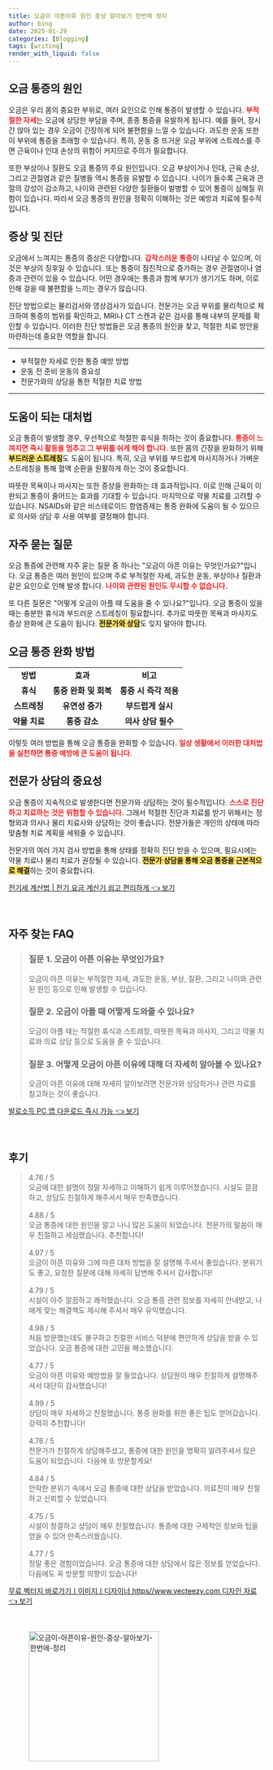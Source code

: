 ```yaml
---
title: 오금이 아픈이유 원인 증상 알아보기 한번에 정리
author: bing
date: 2025-01-29
categories: [Blogging]
tags: [writing]
render_with_liquid: false
---
```



<h2 id='오금 통증의 원인'>오금 통증의 원인</h2>

<p>오금은 우리 몸의 중요한 부위로, 여러 요인으로 인해 통증이 발생할 수 있습니다. <b><span style="color: #ee2323;">부적절한 자세</span></b>는 오금에 상당한 부담을 주며, 종종 통증을 유발하게 됩니다. 예를 들어, 장시간 앉아 있는 경우 오금이 긴장하게 되어 불편함을 느낄 수 있습니다. 과도한 운동 또한 이 부위에 통증을 초래할 수 있습니다. 특히, 운동 중 뜨거운 오금 부위에 스트레스를 주면 근육이나 인대 손상의 위험이 커지므로 주의가 필요합니다.</p>

<p>또한 부상이나 질환도 오금 통증의 주요 원인입니다. 오금 부상이거나 인대, 근육 손상, 그리고 관절염과 같은 질병들 역시 통증을 유발할 수 있습니다. 나이가 들수록 근육과 관절의 강성이 감소하고, 나이와 관련된 다양한 질환들이 발병할 수 있어 통증이 심해질 위험이 있습니다. 따라서 오금 통증의 원인을 정확히 이해하는 것은 예방과 치료에 필수적입니다.</p>

<h2 id='증상 및 진단'>증상 및 진단</h2>

<p>오금에서 느껴지는 통증의 증상은 다양합니다. <b><span style="color: #ee2323;">갑작스러운 통증</span></b>이 나타날 수 있으며, 이것은 부상의 징후일 수 있습니다. 또는 통증이 점진적으로 증가하는 경우 관절염이나 염증과 관련이 있을 수 있습니다. 어떤 경우에는 통증과 함께 부기가 생기기도 하며, 이로 인해 걸을 때 불편함을 느끼는 경우가 많습니다.</p>

<p>진단 방법으로는 물리검사와 영상검사가 있습니다. 전문가는 오금 부위를 물리적으로 체크하여 통증의 범위를 확인하고, MRI나 CT 스캔과 같은 검사를 통해 내부의 문제를 확인할 수 있습니다. 이러한 진단 방법들은 오금 통증의 원인을 찾고, 적절한 치료 방안을 마련하는데 중요한 역할을 합니다.</p>

<hr />

<ul>
    <li>부적절한 자세로 인한 통증 예방 방법</li>
    <li>운동 전 준비 운동의 중요성</li>
    <li>전문가와의 상담을 통한 적절한 치료 방법</li>
</ul>

<hr />

<h2 id='도움이 되는 대처법'>도움이 되는 대처법</h2>

<p>오금 통증이 발생할 경우, 우선적으로 적절한 휴식을 취하는 것이 중요합니다. <b><span style="color: #ee2323;">통증이 느껴지면 즉시 활동을 멈추고 그 부위를 쉬게 해야 합니다.</span></b> 또한 몸의 긴장을 완화하기 위해 <b><span style="background-color: #ffe066;">부드러운 스트레칭</span></b>도 도움이 됩니다. 특히, 오금 부위를 부드럽게 마사지하거나 가벼운 스트레칭을 통해 혈액 순환을 원활하게 하는 것이 중요합니다.</p>

<p>따뜻한 목욕이나 마사지는 또한 증상을 완화하는 데 효과적입니다. 이로 인해 근육이 이완되고 통증이 줄어드는 효과를 기대할 수 있습니다. 마지막으로 약물 치료를 고려할 수 있습니다. NSAIDs와 같은 비스테로이드 항염증제는 통증 완화에 도움이 될 수 있으므로 의사와 상담 후 사용 여부를 결정해야 합니다.</p>

<h2 id='자주 묻는 질문'>자주 묻는 질문</h2>

<p>오금 통증에 관련해 자주 묻는 질문 중 하나는 "오금이 아픈 이유는 무엇인가요?"입니다. 오금 통증은 여러 원인이 있으며 주로 부적절한 자세, 과도한 운동, 부상이나 질환과 같은 요인으로 인해 발생 합니다. <b><span style="color: #ee2323;">나이와 관련된 원인도 무시할 수 없습니다.</span></b></p>

<p>또 다른 질문은 "어떻게 오금이 아플 때 도움을 줄 수 있나요?"입니다. 오금 통증이 있을 때는 충분한 휴식과 부드러운 스트레칭이 필요합니다. 추가로 따뜻한 목욕과 마사지도 증상 완화에 큰 도움이 됩니다. <b><span style="background-color: #ffe066;">전문가와 상담</span></b>도 잊지 말아야 합니다.</p>

<h2 id='오금 통증 완화 방법'>오금 통증 완화 방법</h2>

<table>
    <tr>
        <td style="text-align: center; height: 17px;"><b>방법</b></td>
        <td style="text-align: center; height: 17px;"><b>효과</b></td>
        <td style="text-align: center; height: 17px;"><b>비고</b></td>
    </tr>
    <tr>
        <td style="text-align: center; height: 17px;"><b>휴식</b></td>
        <td style="text-align: center; height: 17px;"><b>통증 완화 및 회복</b></td>
        <td style="text-align: center; height: 17px;"><b>통증 시 즉각 적용</b></td>
    </tr>
    <tr>
        <td style="text-align: center; height: 17px;"><b>스트레칭</b></td>
        <td style="text-align: center; height: 17px;"><b>유연성 증가</b></td>
        <td style="text-align: center; height: 17px;"><b>부드럽게 실시</b></td>
    </tr>
    <tr>
        <td style="text-align: center; height: 17px;"><b>약물 치료</b></td>
        <td style="text-align: center; height: 17px;"><b>통증 감소</b></td>
        <td style="text-align: center; height: 17px;"><b>의사 상담 필수</b></td>
    </tr>
</table>

<p>이렇듯 여러 방법을 통해 오금 통증을 완화할 수 있습니다. <b><span style="color: #ee2323;">일상 생활에서 이러한 대처법을 실천하면 통증 예방에 큰 도움이 됩니다.</span></b></p>

<h2 id='전문가 상담의 중요성'>전문가 상담의 중요성</h2>

<p>오금 통증이 지속적으로 발생한다면 전문가와 상담하는 것이 필수적입니다. <b><span style="color: #ee2323;">스스로 진단하고 치료하는 것은 위험할 수 있습니다.</span></b> 그래서 적절한 진단과 치료를 받기 위해서는 정형외과 의사나 물리 치료사와 상담하는 것이 좋습니다. 전문가들은 개인의 상태에 따라 맞춤형 치료 계획을 세워줄 수 있습니다.</p>

<p>전문가의 여러 가지 검사 방법을 통해 상태를 정확히 진단 받을 수 있으며, 필요시에는 약물 치료나 물리 치료가 권장될 수 있습니다. <b><span style="background-color: #ffe066;">전문가 상담을 통해 오금 통증을 근본적으로 해결</span></b>하는 것이 중요합니다.</p>


<p><a class="click-button" title="전기세 계산법 | 전기 요금 계산기 쉽고 편리하게" href="https://adkhouse.github.io/posts/%EC%A0%84%EA%B8%B0%EC%84%B8-%EA%B3%84%EC%82%B0%EB%B2%95-%EC%A0%84%EA%B8%B0-%EC%9A%94%EA%B8%88-%EA%B3%84%EC%82%B0%EA%B8%B0-%EC%89%BD%EA%B3%A0-%ED%8E%B8%EB%A6%AC%ED%95%98%EA%B2%8C/" rel="dofollow">전기세 계산법 | 전기 요금 계산기 쉽고 편리하게 👈 보기</a></p><br>
<h2 id='자주_찾는_FAQ'>자주 찾는 FAQ</h2>
<div itemscope="" itemtype="https://schema.org/FAQPage"> 
<blockquote> 
<div itemscope="" itemprop="mainEntity" itemtype="https://schema.org/Question"> 
<h3 itemprop="name">질문 1. 오금이 아픈 이유는 무엇인가요?</h3> 
<div itemscope="" itemprop="acceptedAnswer" itemtype="https://schema.org/Answer"> 
<span itemprop="text"> 
<p>오금이 아픈 이유는 부적절한 자세, 과도한 운동, 부상, 질환, 그리고 나이와 관련된 원인 등으로 인해 발생할 수 있습니다.</p> 
</span> 
</div> 
</div> 

<div itemscope="" itemprop="mainEntity" itemtype="https://schema.org/Question"> 
<h3 itemprop="name">질문 2. 오금이 아플 때 어떻게 도와줄 수 있나요?</h3> 
<div itemscope="" itemprop="acceptedAnswer" itemtype="https://schema.org/Answer"> 
<span itemprop="text"> 
<p>오금이 아플 때는 적절한 휴식과 스트레칭, 따뜻한 목욕과 마사지, 그리고 약물 치료와 의료 상담 등으로 도움을 줄 수 있습니다.</p> 
</span> 
</div> 
</div> 

<div itemscope="" itemprop="mainEntity" itemtype="https://schema.org/Question"> 
<h3 itemprop="name">질문 3. 어떻게 오금이 아픈 이유에 대해 더 자세히 알아볼 수 있나요?</h3> 
<div itemscope="" itemprop="acceptedAnswer" itemtype="https://schema.org/Answer"> 
<span itemprop="text"> 
<p>오금이 아픈 이유에 대해 자세히 알아보려면 전문가와 상담하거나 관련 자료를 참고하는 것이 좋습니다.</p> 
</span> 
</div> 
</div> 
</blockquote> 
</div>
<p><a class="click-button" title="발로소득 PC 앱 다운로드 즉시 가능" href="https://adkhouse.github.io/posts/%EB%B0%9C%EB%A1%9C%EC%86%8C%EB%93%9D-PC-%EC%95%B1-%EB%8B%A4%EC%9A%B4%EB%A1%9C%EB%93%9C-%EC%A6%89%EC%8B%9C-%EA%B0%80%EB%8A%A5/" rel="dofollow">발로소득 PC 앱 다운로드 즉시 가능 👈 보기</a></p><br>
<h2 id='후기'>후기</h2>
<div itemscope itemtype="https://schema.org/Product">
  <blockquote>
  <div itemprop="review" itemscope itemtype="https://schema.org/Review">
      <div itemprop="reviewRating" itemscope itemtype="https://schema.org/Rating"> <span itemprop="ratingValue">4.76</span> / <span itemprop="bestRating">5</span> </div>
      <span itemprop="reviewBody">오금에 대한 설명이 정말 자세하고 이해하기 쉽게 이루어졌습니다. 시설도 깔끔하고, 상담도 친절하게 해주셔서 매우 만족했습니다.</span>
  </div>
  <br>
  <div itemprop="review" itemscope itemtype="https://schema.org/Review">
      <div itemprop="reviewRating" itemscope itemtype="https://schema.org/Rating"> <span itemprop="ratingValue">4.88</span> / <span itemprop="bestRating">5</span> </div>
      <span itemprop="reviewBody">오금 통증에 대한 원인을 알고 나니 많은 도움이 되었습니다. 전문가의 말씀이 매우 친절하고 세심했습니다. 추천합니다!</span>
  </div>
  <br>
  <div itemprop="review" itemscope itemtype="https://schema.org/Review">
      <div itemprop="reviewRating" itemscope itemtype="https://schema.org/Rating"> <span itemprop="ratingValue">4.97</span> / <span itemprop="bestRating">5</span> </div>
      <span itemprop="reviewBody">오금이 아픈 이유와 그에 따른 대처 방법을 잘 설명해 주셔서 좋았습니다. 분위기도 좋고, 요청한 질문에 대해 자세히 답변해 주셔서 감사합니다!</span>
  </div>
  <br>
  <div itemprop="review" itemscope itemtype="https://schema.org/Review">
      <div itemprop="reviewRating" itemscope itemtype="https://schema.org/Rating"> <span itemprop="ratingValue">4.79</span> / <span itemprop="bestRating">5</span> </div>
      <span itemprop="reviewBody">시설이 아주 깔끔하고 쾌적했습니다. 오금 통증 관련 정보를 자세히 안내받고, 나에게 맞는 해결책도 제시해 주셔서 매우 유익했습니다.</span>
  </div>
  <br>
  <div itemprop="review" itemscope itemtype="https://schema.org/Review">
      <div itemprop="reviewRating" itemscope itemtype="https://schema.org/Rating"> <span itemprop="ratingValue">4.98</span> / <span itemprop="bestRating">5</span> </div>
      <span itemprop="reviewBody">처음 방문했는데도 불구하고 친절한 서비스 덕분에 편안하게 상담을 받을 수 있었습니다. 오금 통증에 대한 고민을 해소했습니다.</span>
  </div>
  <br>
  <div itemprop="review" itemscope itemtype="https://schema.org/Review">
      <div itemprop="reviewRating" itemscope itemtype="https://schema.org/Rating"> <span itemprop="ratingValue">4.77</span> / <span itemprop="bestRating">5</span> </div>
      <span itemprop="reviewBody">오금이 아픈 이유와 예방법을 잘 들었습니다. 상담원이 매우 친절하게 설명해주셔서 대단히 감사했습니다!</span>
  </div>
  <br>
  <div itemprop="review" itemscope itemtype="https://schema.org/Review">
      <div itemprop="reviewRating" itemscope itemtype="https://schema.org/Rating"> <span itemprop="ratingValue">4.99</span> / <span itemprop="bestRating">5</span> </div>
      <span itemprop="reviewBody">상담이 매우 자세하고 친절했습니다. 통증 완화를 위한 좋은 팁도 얻어갔습니다. 강력히 추천합니다!</span>
  </div>
  <br>
  <div itemprop="review" itemscope itemtype="https://schema.org/Review">
      <div itemprop="reviewRating" itemscope itemtype="https://schema.org/Rating"> <span itemprop="ratingValue">4.76</span> / <span itemprop="bestRating">5</span> </div>
      <span itemprop="reviewBody">전문가가 친절하게 상담해주셨고, 통증에 대한 원인을 명확히 알려주셔서 많은 도움이 되었습니다. 다음에 또 방문할게요!</span>
  </div>
  <br>
  <div itemprop="review" itemscope itemtype="https://schema.org/Review">
      <div itemprop="reviewRating" itemscope itemtype="https://schema.org/Rating"> <span itemprop="ratingValue">4.84</span> / <span itemprop="bestRating">5</span> </div>
      <span itemprop="reviewBody">안락한 분위기 속에서 오금 통증에 대한 상담을 받았습니다. 의료진이 매우 친절하고 신뢰할 수 있었습니다.</span>
  </div>
  <br>
  <div itemprop="review" itemscope itemtype="https://schema.org/Review">
      <div itemprop="reviewRating" itemscope itemtype="https://schema.org/Rating"> <span itemprop="ratingValue">4.75</span> / <span itemprop="bestRating">5</span> </div>
      <span itemprop="reviewBody">시설이 청결하고 상담이 매우 친절했습니다. 통증에 대한 구체적인 정보와 팁을 얻을 수 있어 만족스러웠습니다.</span>
  </div>
  <br>
  <div itemprop="review" itemscope itemtype="https://schema.org/Review">
      <div itemprop="reviewRating" itemscope itemtype="https://schema.org/Rating"> <span itemprop="ratingValue">4.77</span> / <span itemprop="bestRating">5</span> </div>
      <span itemprop="reviewBody">정말 좋은 경험이었습니다. 오금 통증에 대한 상담에서 많은 정보를 얻었습니다. 다음에도 꼭 방문할 의향이 있습니다!</span>
  </div>
  </blockquote>
</div>
<p><a class="click-button" title="무료 벡터지 바로가기ㅣ이미지ㅣ디자이너 https//www.vecteezy.com 디자인 자료" href="https://adkhouse.github.io/posts/%EB%AC%B4%EB%A3%8C-%EB%B2%A1%ED%84%B0%EC%A7%80-%EB%B0%94%EB%A1%9C%EA%B0%80%EA%B8%B0%E3%85%A3%EC%9D%B4%EB%AF%B8%EC%A7%80%E3%85%A3%EB%94%94%EC%9E%90%EC%9D%B4%EB%84%88-httpswww.vecteezy.com-%EB%94%94%EC%9E%90%EC%9D%B8-%EC%9E%90%EB%A3%8C/" rel="dofollow">무료 벡터지 바로가기ㅣ이미지ㅣ디자이너 https//www.vecteezy.com 디자인 자료 👈 보기</a></p><br>
<figure class="image"><img src="https://adkhouse.github.io/assets/img/thumbnail/오금이-아픈이유-원인-증상-알아보기-한번에-정리.webp" alt="오금이-아픈이유-원인-증상-알아보기-한번에-정리" width="256" height="256"></figure>